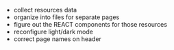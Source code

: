 * collect resources data
* organize into files for separate pages
* figure out the REACT components for those resources
* reconfigure light/dark mode
* correct page names on header